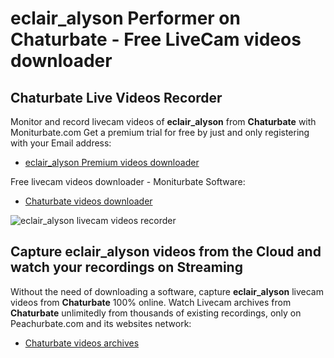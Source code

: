 # eclair_alyson Performer on Chaturbate - Free LiveCam videos downloader

## Chaturbate Live Videos Recorder

Monitor and record livecam videos of **eclair_alyson** from **Chaturbate** with Moniturbate.com
Get a premium trial for free by just and only registering with your Email address:
* [eclair_alyson Premium videos downloader](https://moniturbate.com/request-demo-licence-key.html)

Free livecam videos downloader - Moniturbate Software:
* [Chaturbate videos downloader](https://moniturbate.com/moniturbate-download-software.html)

![eclair_alyson livecam videos recorder](https://peachurnet.com/templates/moniturbate-software.png)


## Capture eclair_alyson videos from the Cloud and watch your recordings on Streaming

Without the need of downloading a software, capture **eclair_alyson** livecam videos from **Chaturbate** 100% online.
Watch Livecam archives from **Chaturbate** unlimitedly from thousands of existing recordings, only on Peachurbate.com and its websites network:
* [Chaturbate videos archives](https://peachurnet.com/)